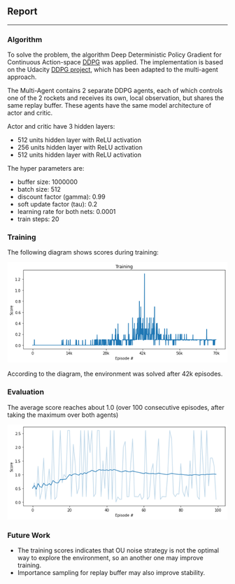 ## Report

---


### Algorithm

To solve the problem, the algorithm Deep Deterministic Policy Gradient for Continuous Action-space [DDPG](https://arxiv.org/abs/1509.02971) was applied. The implementation is based on the Udacity [DDPG project](https://github.com/udacity/deep-reinforcement-learning/tree/master/ddpg-bipedal), which has been adapted to the multi-agent approach.

The Multi-Agent contains 2 separate DDPG agents, each of which controls one of the 2 rockets and receives its own, local observation, but shares the same replay buffer. These agents have the same model architecture of actor and critic.

Actor and critic have 3 hidden layers:

- 512 units hidden layer with ReLU activation
- 256 units hidden layer with ReLU activation
- 512 units hidden layer with ReLU activation

The hyper parameters are:

- buffer size: 1000000
- batch size: 512       
- discount factor (gamma): 0.99           
- soft update factor (tau): 0.2            
- learning rate for both nets: 0.0001    
- train steps: 20

### Training

The following diagram shows scores during training:

![Training scores](training.png)

According to the diagram, the environment was solved after 42k episodes.

### Evaluation

The average score reaches about 1.0 (over 100 consecutive episodes, after taking the maximum over both agents)

![Test scores](scores.png)

### Future Work

- The training scores indicates that OU noise strategy is not the optimal way to explore the environment, so an another one may improve training.
- Importance sampling for replay buffer may also improve stability.